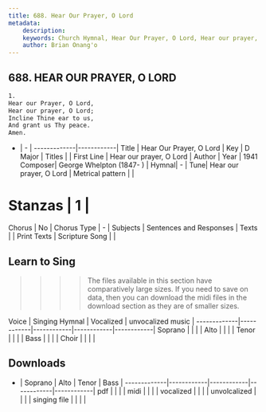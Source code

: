 ```yaml
---
title: 688. Hear Our Prayer, O Lord
metadata:
    description: 
    keywords: Church Hymnal, Hear Our Prayer, O Lord, Hear our prayer, O Lord, 
    author: Brian Onang'o
---
```



## 688. HEAR OUR PRAYER, O LORD

```txt
1.
Hear our Prayer, O Lord,
Hear our prayer, O Lord;
Incline Thine ear to us,
And grant us Thy peace.
Amen.
```

- |   -  |
-------------|------------|
Title | Hear Our Prayer, O Lord |
Key | D Major |
Titles |  |
First Line | Hear our prayer, O Lord |
Author | 
Year | 1941
Composer| George Whelpton (1847- ) |
Hymnal|  - |
Tune| Hear our prayer, O Lord |
Metrical pattern | |
# Stanzas | 1 |
Chorus | No |
Chorus Type | - |
Subjects | Sentences and Responses |
Texts |  |
Print Texts | 
Scripture Song |  |
  
## Learn to Sing

>>>> The files available in this section have comparatively large sizes. If you need to save on data, then you can download the midi files in the download section as they are of smaller sizes.

Voice |  Singing Hymnal | Vocalized | unvocalized music |
-------------|------------|------------|------------|------------|
Soprano | | | |
Alto | | | |
Tenor | | | |
Bass | | | |
Choir | | | |

## Downloads

- |  Soprano | Alto | Tenor | Bass |
-------------|------------|------------|------------|------------|
pdf | | | |
midi | | | |
vocalized | | | |
unvolcalized | | | |
singing file | | | |
  